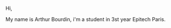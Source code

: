 Hi,

My name is Arthur Bourdin, i'm a student in 3st year Epitech Paris.

<!---
kepalas02/kepalas02 is a special repository because its `README.md` (this file) appears on your GitHub profile.
You can click the Preview link to take a look at your changes.
--->

